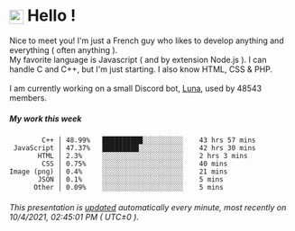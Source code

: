 # <img src="https://64.media.tumblr.com/a77fe63f35eafbe14be38765babf1cb2/ec4eb63d77592970-8f/s1280x1920/cb3343c17d8b4e6010ca747520d078d3dba9ac25.gif" style="vertical-align:middle" width="25px"> Hello !
Nice to meet you! I'm just a French guy who likes to develop anything and everything ( often anything ). <br/>My favorite language is Javascript ( and by extension Node.js ). I can handle C and C++, but I'm just starting. I also know HTML, CSS & PHP.<br/><br/>
I am currently working on a small Discord bot, [Luna](https://github.com/Asgarrrr/Luna), used by 48543 members.<br/>
##### My work this week<br/>
```
        C++ │ 48.99%   ██████████░░░░░░░░░░    43 hrs 57 mins
 JavaScript │ 47.37%   █████████░░░░░░░░░░░    42 hrs 30 mins
       HTML │ 2.3%     ░░░░░░░░░░░░░░░░░░░░    2 hrs 3 mins
        CSS │ 0.75%    ░░░░░░░░░░░░░░░░░░░░    40 mins
Image (png) │ 0.4%     ░░░░░░░░░░░░░░░░░░░░    21 mins
       JSON │ 0.1%     ░░░░░░░░░░░░░░░░░░░░    5 mins
      Other │ 0.09%    ░░░░░░░░░░░░░░░░░░░░    5 mins
```
###### This presentation is [updated](https://github.com/Asgarrrr) automatically every minute, most recently on 10/4/2021, 02:45:01 PM ( UTC±0 ).